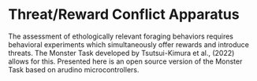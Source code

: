 # Threat/Reward Conflict Apparatus

The assessment of ethologically relevant foraging behaviors requires behavioral experiments which simultaneously offer rewards and introduce threats.  The Monster Task developed by Tsutsui-Kimura et al., (2022) allows for this.  Presented here is an open source version of the Monster Task based on arudino microcontrollers.  


